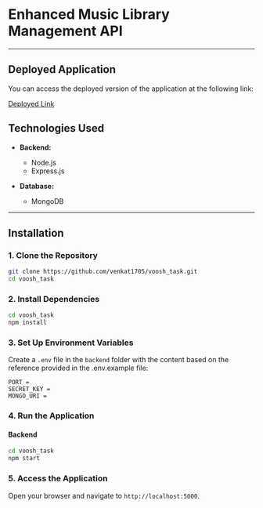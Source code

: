 # Enhanced Music Library Management API


---
## Deployed Application

You can access the deployed version of the application at the following link:

[Deployed Link](https://voosh-task-0129.onrender.com/api/v1)


## Technologies Used

- **Backend:**
  - Node.js
  - Express.js

- **Database:**
  - MongoDB

---

## Installation

### 1. Clone the Repository
```bash
git clone https://github.com/venkat1705/voosh_task.git
cd voosh_task
```

### 2. Install Dependencies
```bash
cd voosh_task
npm install
```

### 3. Set Up Environment Variables

Create a `.env` file in the `backend` folder with the content based on the reference provided in the .env.example file:
```env
PORT = 
SECRET_KEY = 
MONGO_URI =
```

### 4. Run the Application
#### Backend
```bash
cd voosh_task
npm start
```


### 5. Access the Application
Open your browser and navigate to `http://localhost:5000`.

